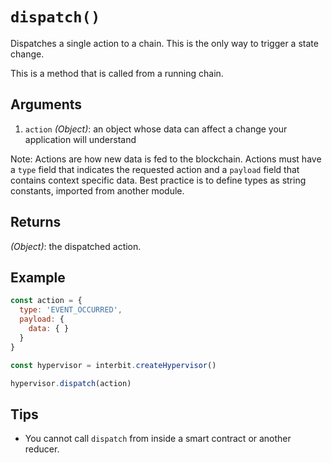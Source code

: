 # `dispatch()`

Dispatches a single action to a chain. This is the only way to trigger a
state change.

This is a method that is called from a running chain.


## Arguments

1. `action` *(Object)*: an object whose data can affect a change your
   application will understand

Note: Actions are how new data is fed to the blockchain. Actions must
have a `type` field that indicates the requested action and a `payload`
field that contains context specific data. Best practice is to define
types as string constants, imported from another module.


## Returns

*(Object)*: the dispatched action.


## Example

```js
const action = {
  type: 'EVENT_OCCURRED',
  payload: {
    data: { }
  }
}

const hypervisor = interbit.createHypervisor()

hypervisor.dispatch(action)
```


## Tips

* You cannot call `dispatch` from inside a smart contract or another
  reducer.
